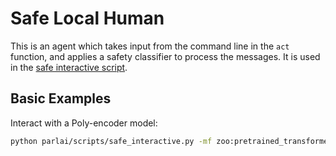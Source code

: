 # Safe Local Human

This is an agent which takes input from the command line in the `act` function, and applies a safety classifier to process the messages. It is used in the [safe interactive script](https://github.com/facebookresearch/ParlAI/blob/master/parlai/scripts/safe_interactive.py).

## Basic Examples

Interact with a Poly-encoder model:
```bash
python parlai/scripts/safe_interactive.py -mf zoo:pretrained_transformers/model_poly/model -t convai2
```
